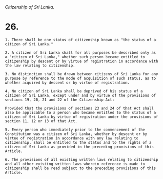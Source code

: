 *Citizenship of Sri Lanka.*

# 26.

    1. There shall be one status of citizenship known as "the status of a citizen of Sri Lanka."

    2. A citizen of Sri Lanka shall for all purposes be described only as a "citizen of Sri Lanka," whether such person became entitled to citizenship by descent or by virtue of registration in accordance with the law relating to citizenship.

    3. No distinction shall be drawn between citizens of Sri Lanka for any purpose by reference to the mode of acquisition of such status, as to whether acquired by descent or by virtue of registration.

    4. No citizen of Sri Lanka shall be deprived of his status of a citizen of Sri Lanka, except under and by virtue of the provisions of sections 19, 20, 21 and 22 of the Citizenship Act:

    Provided that the provisions of sections 23 and 24 of that Act shall also be applicable to a person who became entitled to the status of a citizen of Sri Lanka by virtue of registration under the provisions of section 11, 12 or 13 of that Act.

    5. Every person who immediately prior to the commencement of the Constitution was a citizen of Sri Lanka, whether by descent or by virtue of registration in accordance with any law relating to citizenship, shall be entitled to the status and to the rights of a citizen of Sri Lanka as provided in the preceding provisions of this Article.

    6. The provisions of all existing written laws relating to citizenship and all other existing written laws wherein reference is made to citizenship shall be read subject to the preceding provisions of this Article.